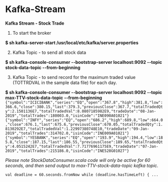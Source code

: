 # Kafka-Stream
**Kafka Stream - Stock Trade**

1) To start the broker 

**$ sh kafka-server-start /usr/local/etc/kafka/server.properties**

2) Kafka Topic - to send all stock data

**$ sh kafka-console-consumer --bootstrap-server localhost:9092 --topic stock-data-topic --from-beginning**


3) Kafka Topic - to send record for the maximum traded value (TOTTRDVAL in the sample data file) for each day.

**$ sh kafka-console-consumer --bootstrap-server localhost:9092 --topic max-TTV-stock-data-topic --from-beginning**
`{"symbol":"ICICIBANK","series":"EQ","open":"367.8","high":381.8,"low":366.6,"close":380.15,"last":379.3,"previousClose":367.7,"totalTradedQty":2.1501136E7,"totalTradedVal":8.0807185982E9,"tradeDate":"08-Jan-2019","totalTrades":180003.0,"isinCode":"INE090A01021"}
{"symbol":"INFY","series":"EQ","open":"686.2","high":689.8,"low":664.0,"close":676.1,"last":675.6,"previousClose":670.05,"totalTradedQty":1.8130292E7,"totalTradedVal":1.22997380748E10,"tradeDate":"09-Jan-2019","totalTrades":314702.0,"isinCode":"INE009A01021"}
{"symbol":"YESBANK","series":"EQ","open":"193.9","high":194.4,"low":185.8,"close":187.15,"last":186.55,"previousClose":189.65,"totalTradedQty":4.0515242E7,"totalTradedVal":7.71776961175E9,"tradeDate":"07-Jan-2019","totalTrades":215186.0,"isinCode":"INE528G01027"}
`

_Please note StockDataConsumer.scala code will only be active for 60 seconds, and then send output to max-TTV-stock-data-topic kafka topic._
    
`val deadline = 60.seconds.fromNow
while (deadline.hasTimeLeft) { ...`